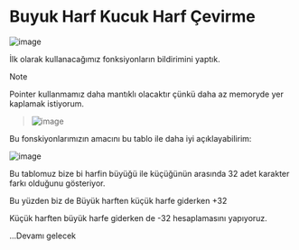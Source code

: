 # Buyuk Harf Kucuk Harf Çevirme

![image](https://github.com/isleyen/simpleProjects/assets/136992260/5b8ba0f9-f1f7-4002-9e6a-93f2cfab4a39)

İlk olarak kullanacağımız fonksiyonların bildirimini yaptık.

> [!NOTE]
> Pointer kullanmamız daha mantıklı olacaktır çünkü daha az memoryde yer kaplamak istiyorum.

> ![image](https://github.com/isleyen/simpleProjects/assets/136992260/10e56c05-0e52-4227-a81a-8e58a4254878)

Bu fonskiyonlarımızın amacını bu tablo ile daha iyi açıklayabilirim:

![image](https://github.com/isleyen/simpleProjects/assets/136992260/31c5bfb6-bf03-4ebe-94cb-93104e119904)

Bu tablomuz bize bi harfin büyüğü ile küçüğünün arasında 32 adet karakter farkı olduğunu gösteriyor.

Bu yüzden biz de Büyük harften küçük harfe giderken +32

Küçük harften büyük harfe giderken de -32 hesaplamasını yapıyoruz.

...Devamı gelecek
